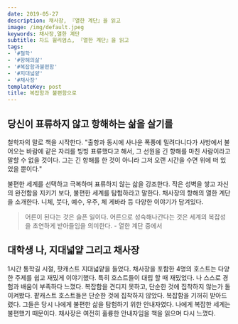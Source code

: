 ```yaml
---
date: 2019-05-27
description: 채사장, 『열한 계단』을 읽고
image: /img/default.jpeg
keywords: 채사장,열한 계단
subtitle: 차드 윌리엄스, 『열한 계단』을 읽고
tags:
- '#철학'
- '#항해의삶'
- '#복잡함과불편함'
- '#지대넓얕'
- '#채사장'
templateKey: post
title: 복잡함과 불편함으로
---
```


## 당신이 표류하지 않고 항해하는 삶을 살기를

철학자의 말로 책을 시작한다. "출항과 동시에 사나운 폭풍에 밀려다니다가 사방에서 불어오는 바람에 같은 자리를 빙빙 표류했다고 해서, 그 선원을 긴 항해를 마친 사람이라고 말할 수 없을 것이다. 그는 긴 항해를 한 것이 아니라 그저 오랜 시간을 수면 위에 떠 있었을 뿐이다."

불편한 세계를 선택하고 극복하며 표류하지 않는 삶을 강조한다. 작은 성벽을 쌓고 자신의 완전함을 지키기 보다, 불편한 세계를 탐험하라고 말한다. 채사장의 항해의 열한 계단을 소개한다. 니체, 붓다, 예수, 우주, 체 게바라 등 다양한 이야기가 담겨있다.

> 어른이 된다는 것은 슬픈 일이다. 어른으로 성숙해나간다는 것은 세계의 복잡성을 초연하게 받아들임을 의미한다. - 열한 계단 중에서

## 대학생 나, 지대넓얕 그리고 채사장

1시간 통학길 시절, 팟캐스트 지대넓얕을 들었다. 채사장을 포함한 4명의 호스트는 다양한 주제를 쉽고 재밌게 이야기했다. 특히 호스트들이 대립 할 때 재밌었다. 나 스스로 경험과 배움이 부족하다 느꼈다. 복잡함을 견디지 못하고, 단순한 것에 집착하지 않는가 돌이켜봤다. 팥캐스트 호스트들은 단순한 것에 집착하지 않았다. 복잡함을 기꺼히 받아드렸다. 그들은 당시 나에게 불편한 삶을 탐험하기 위한 안내자였다. 나에게 복잡한 세계는 불편했기 때문이다. 채사장은 여전히 훌륭한 안내자임을 책을 읽으며 다시 느꼈다.